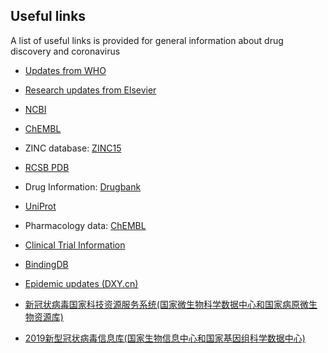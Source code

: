 ## Useful links

A list of useful links is provided for general information about drug discovery and coronavirus

 * [Updates from WHO](https://www.who.int/emergencies/diseases/novel-coronavirus-2019)
 
 * [Research updates from Elsevier](https://www.elsevier.com/connect/coronavirus-information-center)
 
 * [NCBI](https://ncbi.nlm.nih.gov/)
 
 * [ChEMBL](https://www.ebi.ac.uk/chembl/)
 
 * ZINC database: [ZINC15](http://zinc15.docking.org/) 
 
 * [RCSB PDB](https://www.rcsb.org)
 
 * Drug Information: [Drugbank](https://www.drugbank.ca/)
 
 * [UniProt](https://www.uniprot.org/)
 
 * Pharmacology data: [ChEMBL](https://www.ebi.ac.uk/chembl/)
 
 * [Clinical Trial Information](https://clinicaltrials.gov/)
 
 * [BindingDB](https://www.bindingdb.org/bind/index.jsp)
 
 * [Epidemic updates (DXY.cn)](https://ncov.dxy.cn/ncovh5/view/pneumonia?scene=2&clicktime=1579579384&enterid=1579579384&from=timeline&isappinstalled=0)
 
 * [新冠状病毒国家科技资源服务系统(国家微生物科学数据中心和国家病原微生物资源库)](http://nmdc.cn/#/nCoV)
 
 * [2019新型冠状病毒信息库(国家生物信息中心和国家基因组科学数据中心)](https://bigd.big.ac.cn/ncov)

